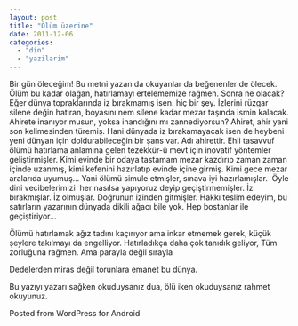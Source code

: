 ```yaml
---
layout: post
title: "Ölüm üzerine"
date: 2011-12-06
categories: 
  - "din"
  - "yazilarim"
---
```


Bir gün öleceğim! Bu metni yazan da okuyanlar da beğenenler de ölecek. Ölüm bu kadar olağan, hatırlamayı ertelememize rağmen. Sonra ne olacak? Eğer dünya topraklarında iz bırakmamış isen. hiç bir şey. İzlerini rüzgar silene değin hatıran, boyasını nem silene kadar mezar taşında ismin kalacak. Ahirete inanıyor musun, yoksa inandığını mı zannediyorsun? Ahiret, ahir yani son kelimesinden türemiş. Hani dünyada iz bırakamayacak isen de heybeni yeni dünyan için doldurabileceğin bir şans var. Adı ahirettir. Ehli tasavvuf ölümü hatırlama anlamına gelen tezekkür-ü mevt için inovatif yöntemler geliştirmişler. Kimi evinde bir odaya tastamam mezar kazdırıp zaman zaman içinde uzanmış, kimi kefenini hazırlatıp evinde içine girmiş. Kimi gece mezar aralarıda uyumuş... Yani ölümü simule etmişler, sınava iyi hazırlamışlar.  Öyle dini vecibelerimizi  her nasılsa yapıyoruz deyip geçiştirmemişler. İz bırakmışlar. İz olmuşlar. Doğrunun izinden gitmişler. Hakkı teslim edeyim, bu satırların yazarının dünyada dikili ağacı bile yok. Hep bostanlar ile geçiştiriyor...

Ölümü hatırlamak ağız tadını kaçırıyor ama inkar etmemek gerek, küçük şeylere takılmayı da engelliyor. Hatırladıkça daha çok tanıdık geliyor, Tüm zorluğuna rağmen. Ama parayla değil sırayla

Dedelerden miras değil torunlara emanet bu dünya.

Bu yazıyı yazarı sağken okuduysanız dua, ölü iken okuduysanız rahmet okuyunuz.

Posted from WordPress for Android
